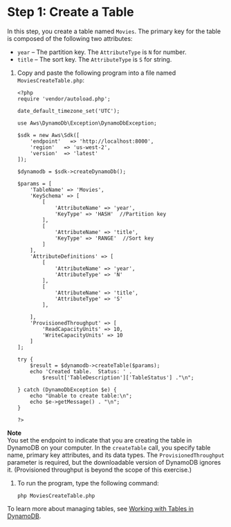 # Step 1: Create a Table<a name="GettingStarted.PHP.01"></a>

In this step, you create a table named `Movies`\. The primary key for the table is composed of the following two attributes:
+ `year` – The partition key\. The `AttributeType` is `N` for number\.
+ `title` – The sort key\. The `AttributeType` is `S` for string\.

1. Copy and paste the following program into a file named `MoviesCreateTable.php`:

   ```
   <?php
   require 'vendor/autoload.php';
   
   date_default_timezone_set('UTC');
   
   use Aws\DynamoDb\Exception\DynamoDbException;
   
   $sdk = new Aws\Sdk([
       'endpoint'   => 'http://localhost:8000',
       'region'   => 'us-west-2',
       'version'  => 'latest'
   ]);
   
   $dynamodb = $sdk->createDynamoDb();
   
   $params = [
       'TableName' => 'Movies',
       'KeySchema' => [
           [
               'AttributeName' => 'year',
               'KeyType' => 'HASH'  //Partition key
           ],
           [
               'AttributeName' => 'title',
               'KeyType' => 'RANGE'  //Sort key
           ]
       ],
       'AttributeDefinitions' => [
           [
               'AttributeName' => 'year',
               'AttributeType' => 'N'
           ],
           [
               'AttributeName' => 'title',
               'AttributeType' => 'S'
           ],
   
       ],
       'ProvisionedThroughput' => [
           'ReadCapacityUnits' => 10,
           'WriteCapacityUnits' => 10
       ]
   ];
   
   try {
       $result = $dynamodb->createTable($params);
       echo 'Created table.  Status: ' . 
           $result['TableDescription']['TableStatus'] ."\n";
   
   } catch (DynamoDbException $e) {
       echo "Unable to create table:\n";
       echo $e->getMessage() . "\n";
   }
   
   ?>
   ```
**Note**  
You set the endpoint to indicate that you are creating the table in DynamoDB on your computer\.
In the `createTable` call, you specify table name, primary key attributes, and its data types\.
The `ProvisionedThroughput` parameter is required, but the downloadable version of DynamoDB ignores it\. \(Provisioned throughput is beyond the scope of this exercise\.\)

1. To run the program, type the following command:

   `php MoviesCreateTable.php`

To learn more about managing tables, see [Working with Tables in DynamoDB](WorkingWithTables.md)\.